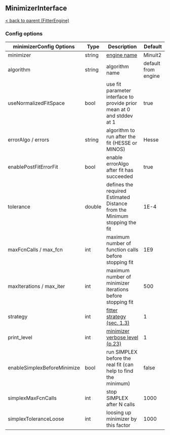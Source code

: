 ## MinimizerInterface

[< back to parent (FitterEngine)](./FitterEngine.md)

### Config options

| minimizerConfig Options     | Type   | Description                                                                  | Default             |
|-----------------------------|--------|------------------------------------------------------------------------------|---------------------|
| minimizer                   | string | [engine name](https://root.cern.ch/doc/master/NumericalMinimization_8C.html) | Minuit2             |
| algorithm                   | string | algorithm name                                                               | default from engine |
| useNormalizedFitSpace       | bool   | use fit parameter interface to provide prior mean at 0 and stddev at 1       | true                |
| errorAlgo / errors          | string | algorithm to run after the fit (HESSE or MINOS)                              | Hesse               |
| enablePostFitErrorFit       | bool   | enable errorAlgo after fit has succeeded                                     | true                |
| tolerance                   | double | defines the required Estimated Distance from the Minimum stopping the fit    | 1E-4                |
| maxFcnCalls / max_fcn       | int    | maximum number of function calls before stopping fit                         | 1E9                 |
| maxIterations / max_iter    | int    | maximum number of minimizer iterations before stopping fit                   | 500                 |
| strategy                    | int    | [fitter strategy (sec. 1.3)](https://root.cern.ch/download/minuit.pdf)       | 1                   |
| print_level                 | int    | [minimizer verbose level (p.23)](https://root.cern.ch/download/minuit.pdf)   | 1                   |
| enableSimplexBeforeMinimize | bool   | run SIMPLEX before the real fit (can help to find the minimum)               | false               |
| simplexMaxFcnCalls          | int    | stop SIMPLEX after N calls                                                   | 1000                |
| simplexToleranceLoose       | int    | loosing up minimizer by this factor                                          | 1000                |
